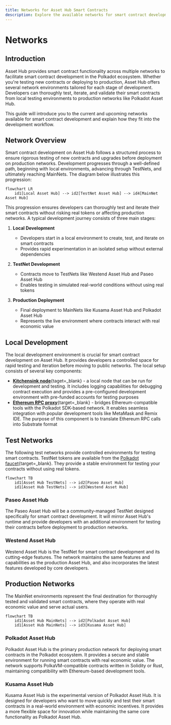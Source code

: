 ```yaml
---
title: Networks for Asset Hub Smart Contracts
description: Explore the available networks for smart contract development on Asset Hub, including Westend Asset Hub, Kusama Asset Hub, and Polkadot Asset Hub.
---
```


# Networks

## Introduction

Asset Hub provides smart contract functionality across multiple networks to facilitate smart contract development in the Polkadot ecosystem. Whether you're testing new contracts or deploying to production, Asset Hub offers several network environments tailored for each stage of development. Developers can thoroughly test, iterate, and validate their smart contracts from local testing environments to production networks like Polkadot Asset Hub.

This guide will introduce you to the current and upcoming networks available for smart contract development and explain how they fit into the development workflow.

## Network Overview

Smart contract development on Asset Hub follows a structured process to ensure rigorous testing of new contracts and upgrades before deployment on production networks. Development progresses through a well-defined path, beginning with local environments, advancing through TestNets, and ultimately reaching MainNets. The diagram below illustrates this progression:

``` mermaid
flowchart LR
    id1[Local Asset Hub] --> id2[TestNet Asset Hub] --> id4[MainNet Asset Hub]
```

This progression ensures developers can thoroughly test and iterate their smart contracts without risking real tokens or affecting production networks. A typical development journey consists of three main stages:

1. **Local Development**

    - Developers start in a local environment to create, test, and iterate on smart contracts
    - Provides rapid experimentation in an isolated setup without external dependencies

2. **TestNet Development**

    - Contracts move to TestNets like Westend Asset Hub and Paseo Asset Hub
    - Enables testing in simulated real-world conditions without using real tokens

3. **Production Deployment**

    - Final deployment to MainNets like Kusama Asset Hub and Polkadot Asset Hub
    - Represents the live environment where contracts interact with real economic value

## Local Development

The local development environment is crucial for smart contract development on Asset Hub. It provides developers a controlled space for rapid testing and iteration before moving to public networks. The local setup consists of several key components:

- [**Kitchensink node**](https://paritytech.github.io/polkadot-sdk/master/pallet_revive_eth_rpc/subxt_client/src_chain/runtime_types/kitchensink_runtime/index.html){taget=\_blank} - a local node that can be run for development and testing. It includes logging capabilities for debugging contract execution and provides a pre-configured development environment with pre-funded accounts for testing purposes
- [**Ethereum RPC proxy**](https://paritytech.github.io/polkadot-sdk/master/pallet_revive_eth_rpc/index.html){target=\_blank} - bridges Ethereum-compatible tools with the Polkadot SDK-based network. It enables seamless integration with popular development tools like MetaMask and Remix IDE. The purpose of this component is to translate Ethereum RPC calls into Substrate format

## Test Networks

The following test networks provide controlled environments for testing smart contracts. TestNet tokens are available from the [Polkadot faucet](https://faucet.polkadot.io/){target=\_blank}. They provide a stable environment for testing your contracts without using real tokens.

``` mermaid
flowchart TB
    id1[Asset Hub TestNets] --> id2[Paseo Asset Hub]
    id1[Asset Hub TestNets] --> id3[Westend Asset Hub]
```

### Paseo Asset Hub

The Paseo Asset Hub will be a community-managed TestNet designed specifically for smart contract development. It will mirror Asset Hub's runtime and provide developers with an additional environment for testing their contracts before deployment to production networks.

### Westend Asset Hub

Westend Asset Hub is the TestNet for smart contract development and its cutting-edge features. The network maintains the same features and capabilities as the production Asset Hub, and also incorporates the latest features developed by core developers.

## Production Networks

The MainNet environments represent the final destination for thoroughly tested and validated smart contracts, where they operate with real economic value and serve actual users.

``` mermaid
flowchart TB
    id1[Asset Hub MainNets] --> id2[Polkadot Asset Hub]
    id1[Asset Hub MainNets] --> id3[Kusama Asset Hub]
```

### Polkadot Asset Hub

Polkadot Asset Hub is the primary production network for deploying smart contracts in the Polkadot ecosystem. It provides a secure and stable environment for running smart contracts with real economic value. The network supports PolkaVM-compatible contracts written in Solidity or Rust, maintaining compatibility with Ethereum-based development tools.

### Kusama Asset Hub

Kusama Asset Hub is the experimental version of Polkadot Asset Hub. It is designed for developers who want to move quickly and test their smart contracts in a real-world environment with economic incentives. It provides a more flexible space for innovation while maintaining the same core functionality as Polkadot Asset Hub.
